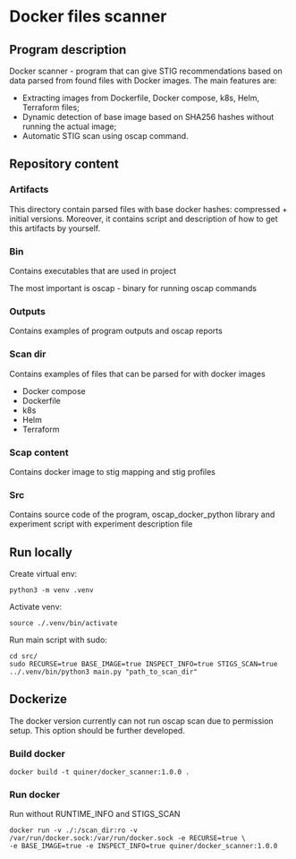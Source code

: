 # Docker files scanner

## Program description

Docker scanner - program that can give STIG recommendations based on data parsed from found files with Docker images.
The main features are:

* Extracting images from Dockerfile, Docker compose, k8s, Helm, Terraform files;
* Dynamic detection of base image based on SHA256 hashes without running the actual image;
* Automatic STIG scan using oscap command.

## Repository content

### Artifacts

This directory contain parsed files with base docker hashes: compressed + initial versions. Moreover, it contains script
and description of how to get this artifacts by yourself.

### Bin

Contains executables that are used in project

The most important is oscap - binary for running oscap commands

### Outputs

Contains examples of program outputs and oscap reports

### Scan dir

Contains examples of files that can be parsed for with docker images

* Docker compose
* Dockerfile
* k8s
* Helm
* Terraform

### Scap content

Contains docker image to stig mapping and stig profiles

### Src

Contains source code of the program, oscap_docker_python library and experiment script with experiment description file

## Run locally

Create virtual env:

```shell
python3 -m venv .venv
```

Activate venv:

```shell
source ./.venv/bin/activate
```

Run main script with sudo:

```shell
cd src/
sudo RECURSE=true BASE_IMAGE=true INSPECT_INFO=true STIGS_SCAN=true ../.venv/bin/python3 main.py "path_to_scan_dir"
```

## Dockerize

The docker version currently can not run oscap scan due to permission setup.
This option should be further developed.

### Build docker

```shell
docker build -t quiner/docker_scanner:1.0.0 .
```

### Run docker

Run without RUNTIME_INFO and STIGS_SCAN

```shell
docker run -v ./:/scan_dir:ro -v /var/run/docker.sock:/var/run/docker.sock -e RECURSE=true \
-e BASE_IMAGE=true -e INSPECT_INFO=true quiner/docker_scanner:1.0.0 
 ```
